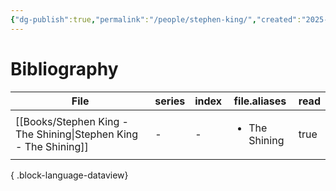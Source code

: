 ```yaml
---
{"dg-publish":true,"permalink":"/people/stephen-king/","created":"2025-01-16","updated":"2025-02-07"}
---
```



# Bibliography

| File                                                                | series | index | file.aliases                  | read |
| ------------------------------------------------------------------- | ------ | ----- | ----------------------------- | ---- |
| [[Books/Stephen King - The Shining\|Stephen King - The Shining]] | \-     | \-    | <ul><li>The Shining</li></ul> | true |

{ .block-language-dataview}

